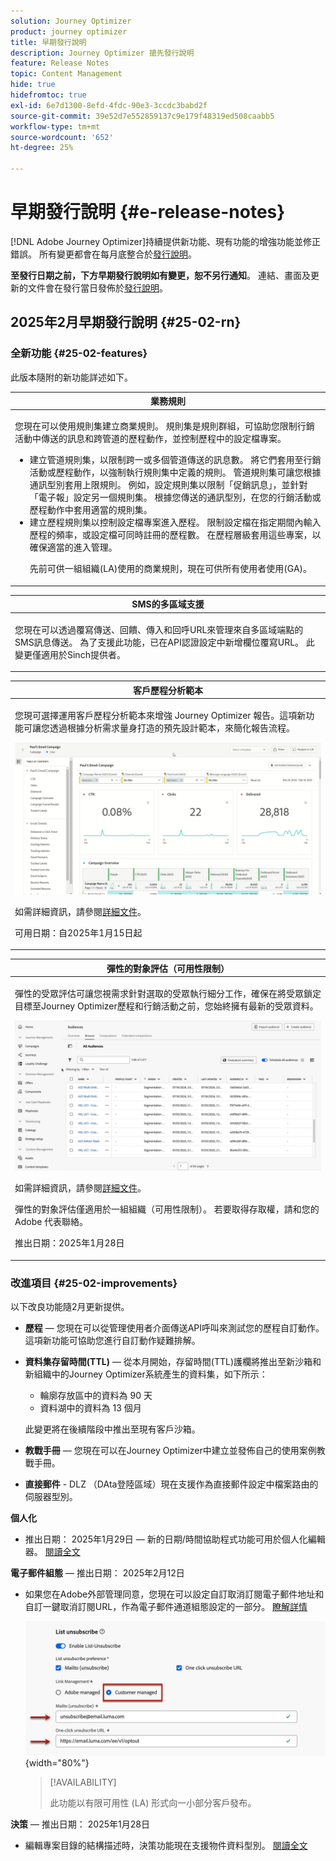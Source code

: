 ```yaml
---
solution: Journey Optimizer
product: journey optimizer
title: 早期發行說明
description: Journey Optimizer 搶先發行說明
feature: Release Notes
topic: Content Management
hide: true
hidefromtoc: true
exl-id: 6e7d1300-8efd-4fdc-90e3-3ccdc3babd2f
source-git-commit: 39e52d7e552859137c9e179f48319ed508caabb5
workflow-type: tm+mt
source-wordcount: '652'
ht-degree: 25%

---
```


# 早期發行說明 {#e-release-notes}

[!DNL Adobe Journey Optimizer]持續提供新功能、現有功能的增強功能並修正錯誤。 所有變更都會在每月底整合於[發行說明](release-notes.md)。

**至發行日期之前，下方早期發行說明如有變更，恕不另行通知**。 連結、畫面及更新的文件會在發行當日發佈於[發行說明](release-notes.md)。

## 2025年2月早期發行說明 {#25-02-rn}

### 全新功能 {#25-02-features}

此版本隨附的新功能詳述如下。

<table>
<thead>
<tr>
<th><strong>業務規則</strong><br/></th>
</tr>
</thead>
<tbody>
<tr>
<td>
<p>您現在可以使用規則集建立商業規則。 規則集是規則群組，可協助您限制行銷活動中傳送的訊息和跨管道的歷程動作，並控制歷程中的設定檔專案。<p>
<p><ul><li>建立管道規則集，以限制跨一或多個管道傳送的訊息數。 將它們套用至行銷活動或歷程動作，以強制執行規則集中定義的規則。 管道規則集可讓您根據通訊型別套用上限規則。 例如，設定規則集以限制「促銷訊息」，並針對「電子報」設定另一個規則集。 根據您傳送的通訊型別，在您的行銷活動或歷程動作中套用適當的規則集。</li>
<li> 建立歷程規則集以控制設定檔專案進入歷程。 限制設定檔在指定期間內輸入歷程的頻率，或設定檔可同時註冊的歷程數。 在歷程層級套用這些專案，以確保適當的進入管理。</li></p>
<p>先前可供一組組織(LA)使用的商業規則，現在可供所有使用者使用(GA)。</p>
<!--p>For more information, refer to the <a href="../configuration/business-rules.md">detailed documentation</a>.</p-->
</td>
</tr>
</tbody>
</table>

<table>
<thead>
<tr>
<th><strong>SMS的多區域支援</strong><br/></th>
</tr>
</thead>
<tbody>
<tr>
<td>
<p>您現在可以透過覆寫傳送、回饋、傳入和回呼URL來管理來自多區域端點的SMS訊息傳送。 為了支援此功能，已在API認證設定中新增欄位覆寫URL。 此變更僅適用於Sinch提供者。</p>
<!--p>For more information, refer to the <a href="../configuration/business-rules.md">detailed documentation</a>.</p-->
</td>
</tr>
</tbody>
</table>


<table>
<thead>
<tr>
<th><strong>客戶歷程分析範本</strong><br/></th>
</tr>
</thead>
<tbody>
<tr>
<td>
<p>您現可選擇運用客戶歷程分析範本來增強 Journey Optimizer 報告。這項新功能可讓您透過根據分析需求量身打造的預先設計範本，來簡化報告流程。
</p>
<img src="assets/do-not-localize/cja-templates.gif">
<p>如需詳細資訊，請參閱<a href="../reports/report-cja-manage.md#cja-template">詳細文件</a>。</p>
<p>可用日期：自2025年1月15日起</p>
</tr>
</tbody>
</table>

<table>
<thead>
<tr>
<th><strong>彈性的對象評估（可用性限制）</strong><br/></th>
</tr>
</thead>
<tbody>
<tr>
<td>
<p>彈性的受眾評估可讓您視需求針對選取的受眾執行細分工作，確保在將受眾鎖定目標至Journey Optimizer歷程和行銷活動之前，您始終擁有最新的受眾資料。</p>
<img src="assets/do-not-localize/flexible-audience.gif">
<p>如需詳細資訊，請參閱<a href="../audience/about-audiences.md#flexible">詳細文件</a>。</p>
<p> 彈性的對象評估僅適用於一組組織（可用性限制）。 若要取得存取權，請和您的 Adobe 代表聯絡。</p>
<p>推出日期：2025年1月28日</p>
</tr>
</tbody>
</table>


### 改進項目 {#25-02-improvements}

以下改良功能隨2月更新提供。

* **歷程** — 您現在可以從管理使用者介面傳送API呼叫來測試您的歷程自訂動作。 這項新功能可協助您進行自訂動作疑難排解。

* **資料集存留時間(TTL)** — 從本月開始，存留時間(TTL)護欄將推出至新沙箱和新組織中的Journey Optimizer系統產生的資料集，如下所示：

   * 輪廓存放區中的資料為 90 天
   * 資料湖中的資料為 13 個月

  此變更將在後續階段中推出至現有客戶沙箱。

* **教戰手冊** — 您現在可以在Journey Optimizer中建立並發佈自己的使用案例教戰手冊。

* **直接郵件** - DLZ （DAta登陸區域）現在支援作為直接郵件設定中檔案路由的伺服器型別。

**個人化**

<!--
* The personalization editor has been enhanced with new capabilities such as Auto-complete, Search, and filtering options. You can also show or hide deprecated attributes.-->

* 推出日期： 2025年1月29日 — 新的日期/時間協助程式功能可用於個人化編輯器。 [閱讀全文](../personalization/functions/dates.md)

**電子郵件組態** — 推出日期： 2025年2月12日

* 如果您在Adobe外部管理同意，您現在可以設定自訂取消訂閱電子郵件地址和自訂一鍵取消訂閱URL，作為電子郵件通道組態設定的一部分。 [瞭解詳情](../email/list-unsubscribe.md#custom-managed)

  ![](../email/assets/surface-list-unsubscribe-custom.png){width="80%"}

  >[!AVAILABILITY]
  >
  >此功能以有限可用性 (LA) 形式向一小部分客戶發布。

**決策** — 推出日期： 2025年1月28日

* 編輯專案目錄的結構描述時，決策功能現在支援物件資料型別。 [閱讀全文](../experience-decisioning/catalogs.md)